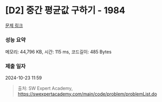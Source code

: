 # [D2] 중간 평균값 구하기 - 1984 

[문제 링크](https://swexpertacademy.com/main/code/problem/problemDetail.do?contestProbId=AV5Pw_-KAdcDFAUq) 

### 성능 요약

메모리: 44,796 KB, 시간: 115 ms, 코드길이: 485 Bytes

### 제출 일자

2024-10-23 11:59



> 출처: SW Expert Academy, https://swexpertacademy.com/main/code/problem/problemList.do